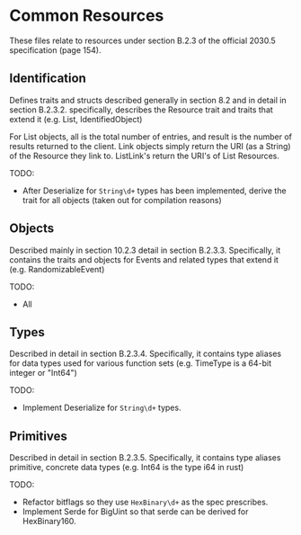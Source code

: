 # Common Resources

These files relate to resources under section B.2.3 of the official 2030.5 specification (page 154).

## Identification

Defines traits and structs described generally in section 8.2 and in detail in section B.2.3.2. specifically, describes the Resource trait and traits that extend it (e.g. List, IdentifiedObject)

For List objects, all is the total number of entries, and result is the number of results returned to the client.
Link objects simply return the URI (as a String) of the Resource they link to. ListLink's return the URI's of List Resources.

TODO:
- After Deserialize for `String\d+` types has been implemented, derive the trait for all objects (taken out for compilation reasons)

## Objects

Described mainly in section 10.2.3 detail in section B.2.3.3. Specifically, it contains the traits and objects for Events and related types that extend it (e.g. RandomizableEvent)

TODO: 
- All

## Types

Described in detail in section B.2.3.4. Specifically, it contains type aliases for data types used for various function sets (e.g. TimeType is a 64-bit integer or "Int64")

TODO:
- Implement Deserialize for `String\d+` types.

## Primitives

Described in detail in section B.2.3.5. Specifically, it contains type aliases primitive, concrete data types (e.g. Int64 is the type i64 in rust)

TODO:
- Refactor bitflags so they use `HexBinary\d+` as the spec prescribes.
- Implement Serde for BigUint so that serde can be derived for HexBinary160.
